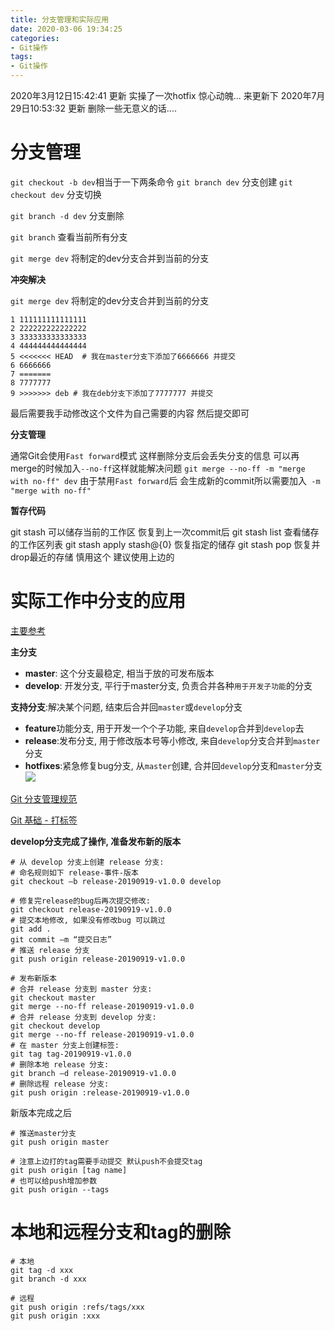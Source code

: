 ```yaml
---
title: 分支管理和实际应用
date: 2020-03-06 19:34:25
categories: 
- Git操作
tags:
- Git操作
---
```


2020年3月12日15:42:41 更新 实操了一次hotfix 惊心动魄... 来更新下
2020年7月29日10:53:32 更新 删除一些无意义的话....

# 分支管理

`git checkout -b dev`相当于一下两条命令
`git branch dev` 分支创建
`git checkout dev` 分支切换

`git branch -d dev` 分支删除

`git branch` 查看当前所有分支

`git merge dev` 将制定的dev分支合并到当前的分支

**冲突解决**

`git merge dev` 将制定的dev分支合并到当前的分支
```
1 111111111111111
2 222222222222222
3 333333333333333
4 444444444444444
5 <<<<<<< HEAD  # 我在master分支下添加了6666666 并提交
6 6666666
7 =======
8 7777777
9 >>>>>>> deb # 我在deb分支下添加了7777777 并提交
```
最后需要我手动修改这个文件为自己需要的内容 然后提交即可
  
**分支管理**

通常Git会使用`Fast forward`模式 这样删除分支后会丢失分支的信息
可以再merge的时候加入`--no-ff`这样就能解决问题
`git merge --no-ff -m "merge with no-ff" dev`
由于禁用`Fast forward`后
会生成新的commit所以需要加入` -m "merge with no-ff"`

**暂存代码**

git stash 可以储存当前的工作区 恢复到上一次commit后
git stash list 查看储存的工作区列表
git stash apply stash@{0} 恢复指定的储存
git stash pop 恢复并drop最近的存储 慎用这个 建议使用上边的

  
# 实际工作中分支的应用
[主要参考](https://zhuanlan.zhihu.com/p/38772378)

**主分支**
- **master**: 这个分支最稳定, 相当于放的可发布版本
- **develop**: 开发分支, 平行于master分支, 负责合并各种`用于开发子功能`的分支

**支持分支**:解决某个问题, 结束后合并回`master`或`develop`分支
- **feature**功能分支, 用于开发一个个子功能, 来自`develop`合并到`develop`去
- **release**:发布分支, 用于修改版本号等小修改, 来自`develop`分支合并到`master`分支
- **hotfixes**:紧急修复bug分支, 从`master`创建, 合并回`develop`分支和`master`分支
![](https://pic4.zhimg.com/80/v2-aef704a4c112eaaf5e8637587ee17df3_hd.jpg)


[Git 分支管理规范](https://juejin.im/post/5d82e1f3e51d4561d044cd88#heading-14)

[Git 基础 - 打标签](https://git-scm.com/book/zh/v2/Git-%E5%9F%BA%E7%A1%80-%E6%89%93%E6%A0%87%E7%AD%BE)


**develop分支完成了操作, 准备发布新的版本**
```shell
# 从 develop 分支上创建 release 分支:
# 命名规则如下 release-事件-版本
git checkout –b release-20190919-v1.0.0 develop

# 修复完release的bug后再次提交修改:
git checkout release-20190919-v1.0.0
# 提交本地修改, 如果没有修改bug 可以跳过
git add .
git commit –m “提交日志”
# 推送 release 分支
git push origin release-20190919-v1.0.0

# 发布新版本
# 合并 release 分支到 master 分支:
git checkout master
git merge --no-ff release-20190919-v1.0.0
# 合并 release 分支到 develop 分支:
git checkout develop
git merge --no-ff release-20190919-v1.0.0
# 在 master 分支上创建标签:
git tag tag-20190919-v1.0.0
# 删除本地 release 分支:
git branch –d release-20190919-v1.0.0
# 删除远程 release 分支:
git push origin :release-20190919-v1.0.0
```

新版本完成之后
```shell
# 推送master分支
git push origin master

# 注意上边打的tag需要手动提交 默认push不会提交tag
git push origin [tag name]
# 也可以给push增加参数
git push origin --tags
```

# 本地和远程分支和tag的删除
```shell
# 本地
git tag -d xxx
git branch -d xxx

# 远程
git push origin :refs/tags/xxx
git push origin :xxx
```